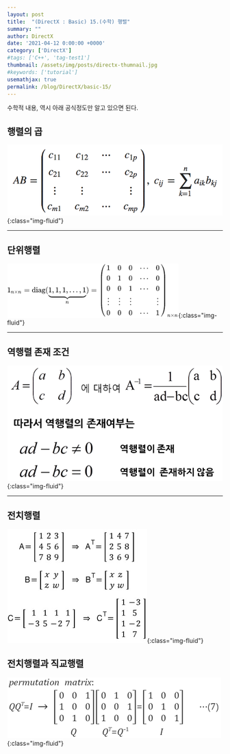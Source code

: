 ```yaml
---
layout: post
title:  "(DirectX : Basic) 15.(수학) 행렬"
summary: ""
author: DirectX
date: '2021-04-12 0:00:00 +0000'
category: ['DirectX']
#tags: ['C++', 'tag-test1']
thumbnail: /assets/img/posts/directx-thumnail.jpg
#keywords: ['tutorial']
usemathjax: true
permalink: /blog/DirectX/basic-15/
---
```


수학적 내용, 역시 아래 공식정도만 알고 있으면 된다.

## 행렬의 곱

![](/assets/img/posts/directx/basic-15-1.png){:class="img-fluid"}

---

## 단위행렬

![](/assets/img/posts/directx/basic-15-2.png){:class="img-fluid"}

---

## 역행렬 존재 조건

![](/assets/img/posts/directx/basic-15-3.png){:class="img-fluid"}

---

## 전치행렬

![](/assets/img/posts/directx/basic-15-4.png){:class="img-fluid"}

## 전치행렬과 직교행렬

![](/assets/img/posts/directx/basic-15-5.png){:class="img-fluid"}